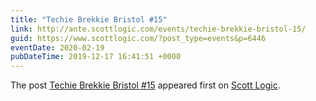 ```yaml
---
title: "Techie Brekkie Bristol #15"
link: http://ante.scottlogic.com/events/techie-brekkie-bristol-15/
guid: https://www.scottlogic.com/?post_type=events&p=6446
eventDate: 2020-02-19
pubDateTime: 2019-12-17 16:41:51 +0000
---
```


<p>The post <a rel="nofollow" href="http://ante.scottlogic.com/events/techie-brekkie-bristol-15/">Techie Brekkie Bristol #15</a> appeared first on <a rel="nofollow" href="http://ante.scottlogic.com">Scott Logic</a>.</p>